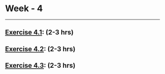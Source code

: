 # Week - 4 
---
## [Exercise 4.1](./exercise_4.1/Readme.md): (2-3 hrs)
## [Exercise 4.2](./exercise_4.2/Readme.md): (2-3 hrs)
## [Exercise 4.3](./exercise_4.3/Readme.md): (2-3 hrs)